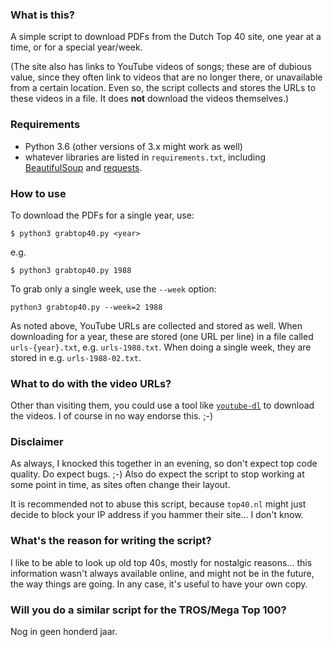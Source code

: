 ### What is this?

A simple script to download PDFs from the Dutch Top 40 site, one year at a time, or for a special year/week. 

(The site also has links to YouTube videos of songs; these are of dubious value, since they often link to videos that are no longer there, or unavailable from a certain location. Even so, the script collects and stores the URLs to these videos in a file. It does **not** download the videos themselves.)

### Requirements

* Python 3.6 (other versions of 3.x might work as well)
* whatever libraries are listed in `requirements.txt`, including [BeautifulSoup](https://www.crummy.com/software/BeautifulSoup/bs4/) and [requests](https://github.com/requests/requests).

### How to use

To download the PDFs for a single year, use:

```
$ python3 grabtop40.py <year>
```    
e.g.

```
$ python3 grabtop40.py 1988
```

To grab only a single week, use the `--week` option:

```
python3 grabtop40.py --week=2 1988
```

As noted above, YouTube URLs are collected and stored as well. When downloading for a year, these are stored (one URL per line) in a file called `urls-{year}.txt`, e.g. `urls-1988.txt`. When doing a single week, they are stored in e.g. `urls-1988-02.txt`.

### What to do with the video URLs?

Other than visiting them, you could use a tool like [`youtube-dl`](https://rg3.github.io/youtube-dl/) to download the videos. I of course in no way endorse this. ;-) 

### Disclaimer

As always, I knocked this together in an evening, so don't expect top code quality. Do expect bugs. ;-) Also do expect the script to stop working at some point in time, as sites often change their layout.

It is recommended not to abuse this script, because `top40.nl` might just decide to block your IP address if you hammer their site... I don't know.

### What's the reason for writing the script?

I like to be able to look up old top 40s, mostly for nostalgic reasons... this information wasn't always available online, and might not be in the future, the way things are going. In any case, it's useful to have your own copy.

### Will you do a similar script for the TROS/Mega Top 100?

Nog in geen honderd jaar.
